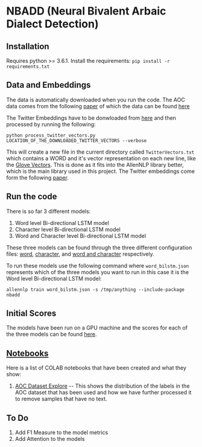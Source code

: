 # NBADD (Neural Bivalent Arbaic Dialect Detection)

## Installation
Requires python >= 3.6.1. Install the requirements:
`pip install -r requirements.txt`

## Data and Embeddings

The data is automatically downloaded when you run the code. The AOC data comes from the following [paper](https://aclanthology.coli.uni-saarland.de/papers/W18-3930/w18-3930) of which the data can be found [here](https://github.com/UBC-NLP/aoc_id/)

The Twitter Embeddings have to be donwloaded from [here](https://drive.google.com/file/d/1hEuNHn2PA7kIf1IK0FUGUskA77YZJ3vO/view) and then processed by running the following:

`python process_twitter_vectors.py LOCATION_OF_THE_DOWNLOADED_TWITTER_VECTORS --verbose`

This will create a new file in the current directory called `TwitterVectors.txt` which contains a WORD and it's vector representation on each new line, like the [Glove Vectors](https://nlp.stanford.edu/projects/glove/). This is done as it fits into the AllenNLP library better, which is the main library used in this project. The Twitter embeddings come form the following [paper](https://aclanthology.coli.uni-saarland.de/papers/L18-1577/l18-1577).

## Run the code
There is so far 3 different models:
1. Word level Bi-directional LSTM model
2. Character level Bi-directional LSTM model
3. Word and Character level Bi-directional LSTM model

These three models can be found through the three different configuration files: [word](./word_bilstm.json), [character](./char_bilstm.json), and [word and character](./word_char_bilstm.json) respectively.

To run these models use the following command where `word_bilstm.json` represents which of the three models you want to run in this case it is the Word level Bi-directional LSTM model:

`allennlp train word_bilstm.json -s /tmp/anything --include-package nbadd`

## Initial Scores
The models have been run on a GPU machine and the scores for each of the three models can be found [here](./model_run_scores.txt).

## [Notebooks](./notebooks)
Here is a list of COLAB notebooks that have been created and what they show:
1. [AOC Dataset Explore](./notebooks/AOC_Dataset.ipynb) -- This shows the distribution of the labels in the AOC dataset that has been used and how we have further processed it to remove samples that have no text.

## To Do
1. Add F1 Measure to the model metrics
2. Add Attention to the models
